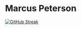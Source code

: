 <h1>Marcus Peterson</h1>
<a href="https://git.io/streak-stats"><img src="https://github-readme-streak-stats.herokuapp.com?user=Marcus-Peterson" alt="GitHub Streak" /></a>
